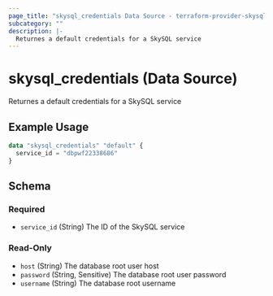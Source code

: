 ```yaml
---
page_title: "skysql_credentials Data Source - terraform-provider-skysql-beta"
subcategory: ""
description: |-
  Returnes a default credentials for a SkySQL service
---
```


# skysql_credentials (Data Source)

Returnes a default credentials for a SkySQL service

## Example Usage

```terraform
data "skysql_credentials" "default" {
  service_id = "dbpwf22338686"
}
```

<!-- schema generated by tfplugindocs -->
## Schema

### Required

- `service_id` (String) The ID of the SkySQL service

### Read-Only

- `host` (String) The database root user host
- `password` (String, Sensitive) The database root user password
- `username` (String) The database root username

